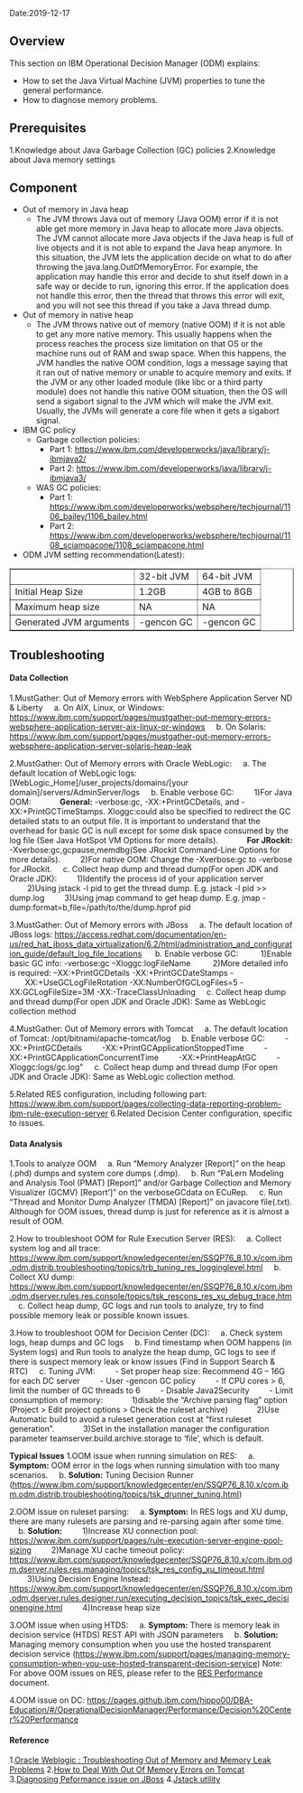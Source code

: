 Date:2019-12-17

## Overview

This section on IBM Operational Decision Manager (ODM) explains:
* How to set the Java Virtual Machine (JVM) properties to tune the general performance.
* How to diagnose memory problems.

## Prerequisites

1.Knowledge about Java Garbage Collection (GC) policies
2.Knowledge about Java memory settings

## Component

* Out of memory in Java heap
  - The JVM throws Java out of memory (Java OOM) error if it is not able get more memory in Java heap to allocate more Java objects. The JVM cannot allocate more Java objects if the Java heap is full of live objects and it is not able to expand the Java heap anymore.
In this situation, the JVM lets the application decide on what to do after throwing the java.lang.OutOfMemoryError. For example, the application may handle this error and decide to shut itself down in a safe way or decide to run, ignoring this error. If the application does not handle this error, then the thread that throws this error will exit, and you will not see this thread if you take a Java thread dump.
* Out of memory in native heap 
  - The JVM throws native out of memory (native OOM) if it is not able to get any more native memory. This usually happens when the process reaches the process size limitation on that OS or the machine runs out of RAM and swap space.
When this happens, the JVM handles the native OOM condition, logs a message saying that it ran out of native memory or unable to acquire memory and exits. If the JVM or any other loaded module (like libc or a third party module) does not handle this native OOM situation, then the OS will send a sigabort signal to the JVM which will make the JVM exit. Usually, the JVMs will generate a core file when it gets a sigabort signal.
* IBM GC policy
  - Garbage collection policies:
    - Part 1: https://www.ibm.com/developerworks/java/library/j-ibmjava2/
    - Part 2: https://www.ibm.com/developerworks/java/library/j-ibmjava3/
  - WAS GC policies:
    - Part 1: https://www.ibm.com/developerworks/websphere/techjournal/1106_bailey/1106_bailey.html
    - Part 2: https://www.ibm.com/developerworks/websphere/techjournal/1108_sciampacone/1108_sciampacone.html
* ODM JVM setting recommendation(Latest):

<table border="1px solid #ccc" cellspacing="0" cellpadding="0" width="400">
  <tr style="background-color:white">
    <td></td>
    <td>32-bit JVM</td>
    <td>64-bit JVM</td>
  </tr>
  <tr style="background-color:white">
    <td style="background-color:white">Initial Heap Size</td>
    <td>1.2GB</td>
    <td>4GB to 8GB</td>
  </tr>
  <tr style="background-color:white">
    <td style="background-color:white">Maximum heap size </td>
    <td>NA</td>
    <td>NA</td>
  </tr>
  <tr style="background-color:white">
    <td style="background-color:white">Generated JVM arguments</td>
    <td>-gencon GC</td>
    <td>-gencon GC</td>
  </tr>
</table>

## Troubleshooting

#### Data Collection

1.MustGather: Out of Memory errors with WebSphere Application Server ND & Liberty
&nbsp;&nbsp;&nbsp;&nbsp;a. On AIX, Linux, or Windows: https://www.ibm.com/support/pages/mustgather-out-memory-errors-websphere-application-server-aix-linux-or-windows
&nbsp;&nbsp;&nbsp;&nbsp;b. On Solaris: https://www.ibm.com/support/pages/mustgather-out-memory-errors-websphere-application-server-solaris-heap-leak

2.MustGather: Out of Memory errors with Oracle WebLogic:
&nbsp;&nbsp;&nbsp;&nbsp;a. The default location of WebLogic logs: [WebLogic_Home]/user_projects/domains/[your domain]/servers/AdminServer/logs
&nbsp;&nbsp;&nbsp;&nbsp;b. Enable verbose GC: 
&nbsp;&nbsp;&nbsp;&nbsp;&nbsp;&nbsp;&nbsp;&nbsp;1)For Java OOM:
&nbsp;&nbsp;&nbsp;&nbsp;&nbsp;&nbsp;&nbsp;&nbsp;&nbsp;&nbsp;&nbsp;&nbsp;**General:** -verbose:gc, -XX:+PrintGCDetails, and -XX:+PrintGCTimeStamps. Xloggc:could also be specified to redirect the GC detailed stats to an output file. It is important to understand that the overhead for basic GC is null except for some disk space consumed by the log file (See Java HotSpot VM Options for more details).
&nbsp;&nbsp;&nbsp;&nbsp;&nbsp;&nbsp;&nbsp;&nbsp;&nbsp;&nbsp;&nbsp;&nbsp;**For JRockit:** -Xverbose:gc,gcpause,memdbg(See JRockit Command-Line Options for more details).
&nbsp;&nbsp;&nbsp;&nbsp;&nbsp;&nbsp;&nbsp;&nbsp;2)For native OOM: Change the -Xverbose:gc to -verbose for JRockit.
&nbsp;&nbsp;&nbsp;&nbsp;c. Collect heap dump and thread dump(For open JDK and Oracle JDK):
&nbsp;&nbsp;&nbsp;&nbsp;&nbsp;&nbsp;&nbsp;&nbsp;1)Identify the process id of your application server
&nbsp;&nbsp;&nbsp;&nbsp;&nbsp;&nbsp;&nbsp;&nbsp;2)Using jstack -l pid to get the thread dump. E.g. jstack -l pid >> dump.log
&nbsp;&nbsp;&nbsp;&nbsp;&nbsp;&nbsp;&nbsp;&nbsp;3)Using jmap command to get heap dump. E.g. jmap -dump:format=b,file=/path/to/the/dump.hprof pid

3.MustGather: Out of Memory errors with JBoss
&nbsp;&nbsp;&nbsp;&nbsp;a. The default location of JBoss logs: https://access.redhat.com/documentation/en-us/red_hat_jboss_data_virtualization/6.2/html/administration_and_configuration_guide/default_log_file_locations
&nbsp;&nbsp;&nbsp;&nbsp;&nbsp;b. Enable verbose GC: 
&nbsp;&nbsp;&nbsp;&nbsp;&nbsp;&nbsp;&nbsp;&nbsp;&nbsp;1)Enable basic GC info: -verbose:gc –Xloggc:logFileName
&nbsp;&nbsp;&nbsp;&nbsp;&nbsp;&nbsp;&nbsp;&nbsp;&nbsp;2)More detailed info is required:  –XX:+PrintGCDetails -XX:+PrintGCDateStamps -&nbsp;&nbsp;&nbsp;&nbsp;&nbsp;&nbsp;&nbsp;XX:+UseGCLogFileRotation -XX:NumberOfGCLogFiles=5 -XX:GCLogFileSize=3M -XX:-TraceClassUnloading
&nbsp;&nbsp;&nbsp;&nbsp;c. Collect heap dump and thread dump(For open JDK and Oracle JDK): Same as WebLogic collection method

4.MustGather: Out of Memory errors with Tomcat
&nbsp;&nbsp;&nbsp;&nbsp;a. The default location of Tomcat: /opt/bitnami/apache-tomcat/log
&nbsp;&nbsp;&nbsp;&nbsp;b. Enable verbose GC:
&nbsp;&nbsp;&nbsp;&nbsp;&nbsp;&nbsp;&nbsp;&nbsp;-XX:+PrintGCDetails 
&nbsp;&nbsp;&nbsp;&nbsp;&nbsp;&nbsp;&nbsp;&nbsp;-XX:+PrintGCApplicationStoppedTime 
&nbsp;&nbsp;&nbsp;&nbsp;&nbsp;&nbsp;&nbsp;&nbsp;-XX:+PrintGCApplicationConcurrentTime 
&nbsp;&nbsp;&nbsp;&nbsp;&nbsp;&nbsp;&nbsp;&nbsp;-XX:+PrintHeapAtGC 
&nbsp;&nbsp;&nbsp;&nbsp;&nbsp;&nbsp;&nbsp;&nbsp;-Xloggc:logs/gc.log"
&nbsp;&nbsp;&nbsp;&nbsp;c. Collect heap dump and thread dump (For open JDK and Oracle JDK): Same as WebLogic collection method.

5.Related RES configuration, including following part: https://www.ibm.com/support/pages/collecting-data-reporting-problem-ibm-rule-execution-server
6.Related Decision Center configuration, specific to issues.

#### Data Analysis

1.Tools to analyze OOM
&nbsp;&nbsp;&nbsp;&nbsp;a. Run “Memory Analyzer [Report]” on the heap (.phd) dumps and system core dumps (.dmp).
&nbsp;&nbsp;&nbsp;&nbsp;b. Run “PaLern Modeling and Analysis Tool (PMAT) [Report]” and/or Garbage Collection and Memory Visualizer (GCMV) [Report’\]” on the verboseGCdata on ECuRep.
&nbsp;&nbsp;&nbsp;&nbsp;c. Run “Thread and Monitor Dump Analyzer (TMDA) [Report]” on javacore file(.txt). Although for OOM issues, thread dump is just for reference as it is almost a result of OOM.

2.How to troubleshoot OOM for Rule Execution Server (RES): 
&nbsp;&nbsp;&nbsp;&nbsp;a. Collect system log and all trace: https://www.ibm.com/support/knowledgecenter/en/SSQP76_8.10.x/com.ibm.odm.distrib.troubleshooting/topics/trb_tuning_res_logginglevel.html
&nbsp;&nbsp;&nbsp;&nbsp;b. Collect XU dump: https://www.ibm.com/support/knowledgecenter/en/SSQP76_8.10.x/com.ibm.odm.dserver.rules.res.console/topics/tsk_rescons_res_xu_debug_trace.htm
&nbsp;&nbsp;&nbsp;&nbsp;c. Collect heap dump, GC logs and run tools to analyze, try to find possible memory leak or possible known issues.

3.How to troubleshoot OOM for Decision Center (DC):
&nbsp;&nbsp;&nbsp;&nbsp;a. Check system logs, heap dumps and GC logs
&nbsp;&nbsp;&nbsp;&nbsp;b. Find timestamp when OOM happens (in System logs) and Run tools to analyze the heap dump, GC logs to see if there is suspect memory leak or know issues (Find in Support Search & RTC)
&nbsp;&nbsp;&nbsp;&nbsp;c. Tuning JVM:
&nbsp;&nbsp;&nbsp;&nbsp;&nbsp;&nbsp;&nbsp;&nbsp;-	Set proper heap size: Recommend 4G – 16G for each DC server
&nbsp;&nbsp;&nbsp;&nbsp;&nbsp;&nbsp;&nbsp;&nbsp;-	User -gencon GC policy
&nbsp;&nbsp;&nbsp;&nbsp;&nbsp;&nbsp;&nbsp;&nbsp;-	If CPU cores > 6, limit the number of GC threads to 6
&nbsp;&nbsp;&nbsp;&nbsp;&nbsp;&nbsp;&nbsp;&nbsp;-	Disable Java2Security 
&nbsp;&nbsp;&nbsp;&nbsp;&nbsp;&nbsp;&nbsp;&nbsp;-	Limit consumption of memory: 
&nbsp;&nbsp;&nbsp;&nbsp;&nbsp;&nbsp;&nbsp;&nbsp;&nbsp;&nbsp;&nbsp;&nbsp;1)disable the “Archive parsing flag” option (Project > Edit project options > Check the ruleset archive)
&nbsp;&nbsp;&nbsp;&nbsp;&nbsp;&nbsp;&nbsp;&nbsp;&nbsp;&nbsp;&nbsp;&nbsp;2)Use Automatic build to avoid a ruleset generation cost at “first ruleset generation”.
&nbsp;&nbsp;&nbsp;&nbsp;&nbsp;&nbsp;&nbsp;&nbsp;&nbsp;&nbsp;&nbsp;&nbsp;3)Set in the installation manager the configuration parameter teamserver.build.archive.storage to ‘file’, which is default.

**Typical Issues**
1.OOM issue when running simulation on RES:
&nbsp;&nbsp;&nbsp;&nbsp;a. **Symptom:** OOM error in the logs when running simulation with too many scenarios.
&nbsp;&nbsp;&nbsp;&nbsp;b. **Solution:** Tuning Decision Runner (https://www.ibm.com/support/knowledgecenter/en/SSQP76_8.10.x/com.ibm.odm.distrib.troubleshooting/topics/tsk_drunner_tuning.html)

2.OOM issue on ruleset parsing:
&nbsp;&nbsp;&nbsp;&nbsp;a. **Symptom:** In RES logs and XU dump, there are many rulesets are parsing and re-parsing again after some time.
&nbsp;&nbsp;&nbsp;&nbsp;b. **Solution:** 
&nbsp;&nbsp;&nbsp;&nbsp;&nbsp;&nbsp;&nbsp;&nbsp;1)Increase XU connection pool: https://www.ibm.com/support/pages/rule-execution-server-engine-pool-sizing
&nbsp;&nbsp;&nbsp;&nbsp;&nbsp;&nbsp;&nbsp;&nbsp;2)Manage XU cache timeout policy: https://www.ibm.com/support/knowledgecenter/SSQP76_8.10.x/com.ibm.odm.dserver.rules.res.managing/topics/tsk_res_config_xu_timeout.html
&nbsp;&nbsp;&nbsp;&nbsp;&nbsp;&nbsp;&nbsp;&nbsp;3)Using Decision Engine Instead: https://www.ibm.com/support/knowledgecenter/en/SSQP76_8.10.x/com.ibm.odm.dserver.rules.designer.run/executing_decision_topics/tsk_exec_decisionengine.html
&nbsp;&nbsp;&nbsp;&nbsp;&nbsp;&nbsp;&nbsp;&nbsp;4)Increase heap size

3.OOM issue when using HTDS:
&nbsp;&nbsp;&nbsp;&nbsp;a. **Symptom:** There is memory leak in decision service (HTDS) REST API with JSON parameters
&nbsp;&nbsp;&nbsp;&nbsp;b. **Solution:** Managing memory consumption when you use the hosted transparent decision service (https://www.ibm.com/support/pages/managing-memory-consumption-when-you-use-hosted-transparent-decision-service)
Note: For above OOM issues on RES, please refer to the [RES Performance](https://pages.github.ibm.com/hippo00/DBA-Education/#/OperationalDecisionManager/Performance/RES%20Performance) document. 

4.OOM issue on DC:  https://pages.github.ibm.com/hippo00/DBA-Education/#/OperationalDecisionManager/Performance/Decision%20Center%20Performance

#### Reference

1.[Oracle Weblogic : Troubleshooting Out of Memory and Memory Leak Problems](https://middlewaretimes.blogspot.com/2014/03/oracle-weblogic-troubleshooting-out-of.html)
2.[How to Deal With Out Of Memory Errors on Tomcat](https://cwiki.apache.org/confluence/display/tomcat/OutOfMemory)
3.[Diagnosing Peformance issue on JBoss](https://access.redhat.com/documentation/en-us/red_hat_jboss_enterprise_application_platform/7.1/html/performance_tuning_guide/diagnosing_performance_issues)
4.[Jstack utility](https://docs.oracle.com/javase/8/docs/technotes/guides/troubleshoot/tooldescr016.html)

